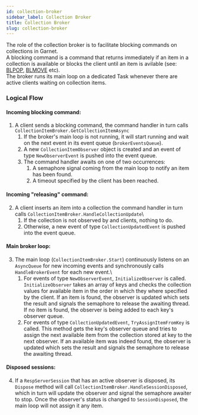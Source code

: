 ```yaml
---
id: collection-broker
sidebar_label: Collection Broker
title: Collection Broker
slug: collection-broker
---
```


The role of the collection broker is to facilitate blocking commands on collections in Garnet.\
A blocking command is a command that returns immediately if an item in a collection is available or blocks the client until an item is avilable (see: [BLPOP](../commands/data-structures.md#blpop), [BLMOVE](../commands/data-structures.md#blmove) etc).\
The broker runs its main loop on a dedicated Task whenever there are active clients waiting on collection items.

### Logical Flow

#### Incoming blocking command:
1. A client sends a blocking command, the command handler in turn calls `CollectionItemBroker.GetCollectionItemAsync`
    1. If the broker's main loop is not running, it will start running and wait on the next event in its event queue (`brokerEventsQueue`).
    2. A new `CollectionItemObserver` object is created and an event of type `NewObserverEvent` is pushed into the event queue.
    3. The command handler awaits on one of two occurrences:
        1. A semaphore signal coming from the main loop to notify an item has been found.
        2. A timeout specified by the client has been reached.

#### Incoming "releasing" command:
2. A client inserts an item into a collection the command handler in turn calls `CollectionItemBroker.HandleCollectionUpdate`\
    1. If the collection is not observed by and clients, nothing to do.
    2. Otherwise, a new event of type `CollectionUpdatedEvent` is pushed into the event queue.

#### Main broker loop:
3. The main loop (`CollectionItemBroker.Start`) continuously listens on an `AsyncQueue` for new incoming events and synchronously calls `HandleBrokerEvent` for each new event.\
    1. For events of type `NewObserverEvent`, `InitializeObserver` is called. `InitializeObserver` takes an array of keys and checks the collection values for available item in the order in which they where specified by the client.
    If an item is found, the observer is updated which sets the result and signals the semaphore to release the awaiting thread. If no item is found, the observer is being added to each key's observer queue.
    2. For events of type `CollectionUpdatedEvent`, `TryAssignItemFromKey` is called. This method gets the key's observer queue and tries to assign the next available item from the collection stored at key to the next observer.
    If an available item was indeed found, the observer is updated which sets the result and signals the semaphore to release the awaiting thread. 

#### Disposed sessions:
4. If a `RespServerSession` that has an active observer is disposed, its `Dispose` method will call `CollectionItemBroker.HandleSessionDisposed`, which in turn will update the observer and signal the semaphore awaiter to stop. Once the observer's status is changed to `SessionDisposed`, the main loop will not assign it any item.
